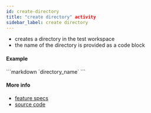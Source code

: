 ```yaml
---
id: create-directory
title: "create directory" activity
sidebar_label: create directory
---
```


- creates a directory in the test workspace
- the name of the directory is provided as a code block

#### Example

<a textrun="run-markdown-in-textrun">
```markdown
<a textrun="create-directory">
`directory_name`
</a>
```
</a>

#### More info

- [feature specs](../../features/actions/built-in/create-directory/create-directory.feature)
- [source code](../../src/built-in-actions/create-directory.ts)
